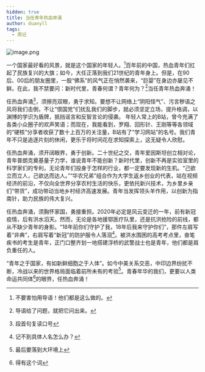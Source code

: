 ```yaml
---
hidden: true
title: 当任青年热血奔涌
author: duanyll
tags:
  - 周记
---
```


![image.png](https://i.loli.net/2020/08/09/pBUsgSljDd2hoe3.png)

一个国家最好看的风景，就是这个国家的年轻人。[^1]百年前的中国，热血青年们扛起了民族复兴的大旗；如今，大任正落到我们21世纪的青年身上。但是，在90后、00后的朋友圈里，一股“佛系”的风气正在悄然袭来，“巨婴”在身边亦屡见不鲜。在此，我不禁要问：新时代里，青春何谓？青年何为？[^2]当任青年热血奔涌！

[^1]: 不要害怕用导语！他们都是这么做的。

[^2]: 导语给了问题，就把它问出来。

任热血奔涌[^3]，须擦亮双眼，勇于求知。要想不让网络上“阴阳怪气”、污言秽语之风将我们击倒，不让“恨国党”们扰乱我们的脚步，就必须坚定立场，提升格调，以渊博的学识为盾牌，抵挡谣言和反智言论的侵袭。
年轻人常上的B站，曾今充满了各类小众圈子的欢声笑语；而现在，我能看到，罗翔、回形针、王刚等等各领域的“硬核”分享者收获了数十上百万的关注量，B站有了“学习网站”的名号。我们青年不只是追逐片刻的休闲，更乐于将时间花在求知探索上，这无疑令人欣慰。

[^3]: 段首句复读口号

任热血奔涌，须开阔眼界，勇于创新。二十世纪之交，青年爱因斯坦创立相对论，青年普朗克奠基量子力学，谁说青年不能创新？新时代里，创新不再是实验室里的科学家们的专利，无论青年们投身于怎样的行业，都一定要发现新的生机。“己欲立而立人，己欲达而达人。”“华农兄弟”组合作为大学生返乡创业的代表，站在视频经济的前沿，不仅向全世界分享农村生活的快乐，更依托新兴技术，为乡里乡亲们“带货”，成功带动当地乡村经济高速发展。青年当发挥领头羊作用，以创新为指南针，助力民族的伟大复兴。

任热血奔涌，须胸怀家国，勇接重担。2020年必定是风云变迁的一年，前有新冠疫情，后有洪水滔天。然而，无论是各地援鄂医疗队里，还是抗洪抢险的前线，都从不缺少青年的身影。“18年前你们守护了我，18年后我来守护你们”，那件左肩写着“非典”，右肩写着“新冠”的防护服令人落泪[^4]。被洪水围困的高考考点里，奋笔疾书的考生是青年，正门口整齐划一地搭建浮桥的武警战士也是青年，他们都是肩负重任的人。

[^4]: 记不到具体人名怎么办？

“青年之于国家，有如新鲜细胞之于人体”。如今中美关系交恶，中印边界纷扰不断，冷战以来的世界格局面临着前所未有的考验[^5]。青春年华的我们，更要以人类命运共同体[^6]的眼界，任热血奔涌！

[^5]: 最后要落到大环境上

[^6]: 得有这个词
